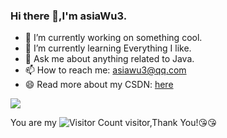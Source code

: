 ### Hi there 👋,I'm asiaWu3.

- 🔭 I’m currently working on something cool.
- 🌱 I’m currently learning Everything I like.
- 💬 Ask me about anything related to Java.
- 📫 How to reach me: asiawu3@qq.com
- 😄 Read more about my CSDN: [here](https://blog.csdn.net/qq_55193018)

![](https://github-readme-stats.vercel.app/api?username=asiaWu3&show_icons=true&theme=transparent)

You are my ![Visitor Count](https://profile-counter.glitch.me/asiaWu3/count.svg) visitor,Thank You!:kissing_heart::kissing_heart:


